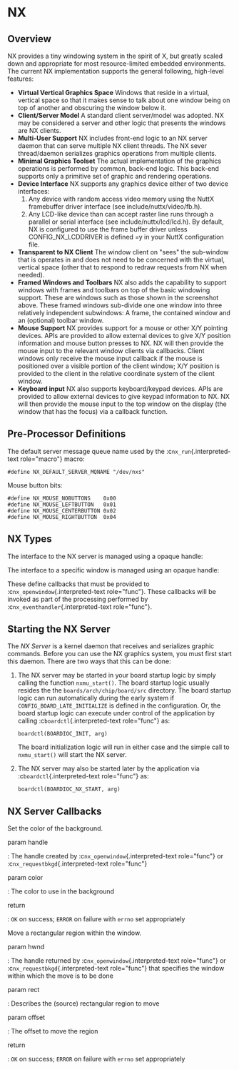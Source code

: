 NX
==

Overview
--------

NX provides a tiny windowing system in the spirit of X, but greatly
scaled down and appropriate for most resource-limited embedded
environments. The current NX implementation supports the general
following, high-level features:

-   **Virtual Vertical Graphics Space** Windows that reside in a
    virtual, vertical space so that it makes sense to talk about one
    window being on top of another and obscuring the window below it.
-   **Client/Server Model** A standard client server/model was adopted.
    NX may be considered a server and other logic that presents the
    windows are NX clients.
-   **Multi-User Support** NX includes front-end logic to an NX server
    daemon that can serve multiple NX client threads. The NX sever
    thread/daemon serializes graphics operations from multiple clients.
-   **Minimal Graphics Toolset** The actual implementation of the
    graphics operations is performed by common, back-end logic. This
    back-end supports only a primitive set of graphic and rendering
    operations.
-   **Device Interface** NX supports any graphics device either of two
    device interfaces:
    1.  Any device with random access video memory using the NuttX
        framebuffer driver interface (see include/nuttx/video/fb.h).
    2.  Any LCD-like device than can accept raster line runs through a
        parallel or serial interface (see include/nuttx/lcd/lcd.h). By
        default, NX is configured to use the frame buffer driver unless
        CONFIG\_NX\_LCDDRIVER is defined =y in your NuttX configuration
        file.
-   **Transparent to NX Client** The window client on \"sees\" the
    sub-window that is operates in and does not need to be concerned
    with the virtual, vertical space (other that to respond to redraw
    requests from NX when needed).
-   **Framed Windows and Toolbars** NX also adds the capability to
    support windows with frames and toolbars on top of the basic
    windowing support. These are windows such as those shown in the
    screenshot above. These framed windows sub-divide one one window
    into three relatively independent subwindows: A frame, the contained
    window and an (optional) toolbar window.
-   **Mouse Support** NX provides support for a mouse or other X/Y
    pointing devices. APIs are provided to allow external devices to
    give X/Y position information and mouse button presses to NX. NX
    will then provide the mouse input to the relevant window clients via
    callbacks. Client windows only receive the mouse input callback if
    the mouse is positioned over a visible portion of the client window;
    X/Y position is provided to the client in the relative coordinate
    system of the client window.
-   **Keyboard input** NX also supports keyboard/keypad devices. APIs
    are provided to allow external devices to give keypad information to
    NX. NX will then provide the mouse input to the top window on the
    display (the window that has the focus) via a callback function.

Pre-Processor Definitions
-------------------------

The default server message queue name used by the
:c`nx_run`{.interpreted-text role="macro"} macro:

``` {.c}
#define NX_DEFAULT_SERVER_MQNAME "/dev/nxs"
```

Mouse button bits:

``` {.c}
#define NX_MOUSE_NOBUTTONS    0x00
#define NX_MOUSE_LEFTBUTTON   0x01
#define NX_MOUSE_CENTERBUTTON 0x02
#define NX_MOUSE_RIGHTBUTTON  0x04
```

NX Types
--------

The interface to the NX server is managed using a opaque handle:

The interface to a specific window is managed using an opaque handle:

These define callbacks that must be provided to
:c`nx_openwindow`{.interpreted-text role="func"}. These callbacks will
be invoked as part of the processing performed by
:c`nx_eventhandler`{.interpreted-text role="func"}.

Starting the NX Server
----------------------

The *NX Server* is a kernel daemon that receives and serializes graphic
commands. Before you can use the NX graphics system, you must first
start this daemon. There are two ways that this can be done:

1.  The NX server may be started in your board startup logic by simply
    calling the function `nxmu_start()`. The board startup logic usually
    resides the the `boards/arch/chip/board/src` directory. The board
    startup logic can run automatically during the early system if
    `CONFIG_BOARD_LATE_INITIALIZE` is defined in the configuration. Or,
    the board startup logic can execute under control of the application
    by calling :c`boardctl`{.interpreted-text role="func"} as:

    ``` {.c}
    boardctl(BOARDIOC_INIT, arg)
    ```

    The board initialization logic will run in either case and the
    simple call to `nxmu_start()` will start the NX server.

2.  The NX server may also be started later by the application via
    :c`boardctl`{.interpreted-text role="func"} as:

    ``` {.c}
    boardctl(BOARDIOC_NX_START, arg)
    ```

NX Server Callbacks
-------------------

Set the color of the background.

param handle

:   The handle created by :c`nx_openwindow`{.interpreted-text
    role="func"} or :c`nx_requestbkgd`{.interpreted-text role="func"}

param color

:   The color to use in the background

return

:   `OK` on success; `ERROR` on failure with `errno` set appropriately

Move a rectangular region within the window.

param hwnd

:   The handle returned by :c`nx_openwindow`{.interpreted-text
    role="func"} or :c`nx_requestbkgd`{.interpreted-text role="func"}
    that specifies the window within which the move is to be done

param rect

:   Describes the (source) rectangular region to move

param offset

:   The offset to move the region

return

:   `OK` on success; `ERROR` on failure with `errno` set appropriately
